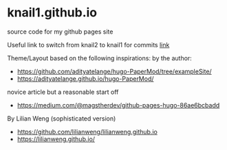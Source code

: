 # knail1.github.io

source code for my github pages site

Useful link to switch from knail2 to knail1 for commits [link](https://stackoverflow.com/questions/4220416/can-i-specify-multiple-users-for-myself-in-gitconfig/33079036#33079036)

Theme/Layout based on the following inspirations:
by the author:
- https://github.com/adityatelange/hugo-PaperMod/tree/exampleSite/
- https://adityatelange.github.io/hugo-PaperMod/

novice article but a reasonable start off
- https://medium.com/@magstherdev/github-pages-hugo-86ae6bcbadd

By Lilian Weng (sophisticated version)
- https://github.com/lilianweng/lilianweng.github.io
- https://lilianweng.github.io/
